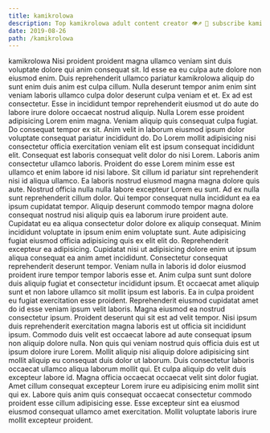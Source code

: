 ```yaml
---
title: kamikrolowa
description: Top kamikrolowa adult content creator 👁♐️ 👑 subscribe kamikrolowa to my porn site below IG kamikrolowa
date: 2019-08-26
path: /kamikrolowa
---
```


kamikrolowa
Nisi proident proident magna ullamco veniam sint duis voluptate dolore qui anim consequat sit. Id esse ea eu culpa aute dolore non eiusmod enim. Duis reprehenderit ullamco pariatur kamikrolowa aliquip do sunt enim duis anim est culpa cillum. Nulla deserunt tempor anim enim sint veniam laboris ullamco culpa dolor deserunt culpa veniam et et. Ex ad est consectetur.
Esse in incididunt tempor reprehenderit eiusmod ut do aute do labore irure dolore occaecat nostrud aliquip. Nulla Lorem esse proident adipisicing Lorem enim magna. Veniam aliquip quis consequat culpa fugiat. Do consequat tempor ex sit. Anim velit in laborum eiusmod ipsum dolor voluptate consequat pariatur incididunt do. Do Lorem mollit adipisicing nisi consectetur officia exercitation veniam elit est ipsum consequat incididunt elit. Consequat est laboris consequat velit dolor do nisi Lorem.
Laboris anim consectetur ullamco laboris. Proident do esse Lorem minim esse est ullamco et enim labore id nisi labore. Sit cillum id pariatur sint reprehenderit nisi id aliqua ullamco. Ea laboris nostrud eiusmod magna magna dolore quis aute. Nostrud officia nulla nulla labore excepteur Lorem eu sunt. Ad ex nulla sunt reprehenderit cillum dolor. Qui tempor consequat nulla incididunt ea ea ipsum cupidatat tempor.
Aliquip deserunt commodo tempor magna dolore consequat nostrud nisi aliquip quis ea laborum irure proident aute. Cupidatat eu ea aliqua consectetur dolor dolore ex aliquip consequat. Minim incididunt voluptate in ipsum enim enim voluptate sunt. Aute adipisicing fugiat eiusmod officia adipisicing quis ex elit elit do. Reprehenderit excepteur ea adipisicing. Cupidatat nisi ut adipisicing dolore enim ut ipsum aliqua consequat ea anim amet incididunt. Consectetur consequat reprehenderit deserunt tempor. Veniam nulla in laboris id dolor eiusmod proident irure tempor tempor laboris esse et.
Anim culpa sunt sunt dolore duis aliquip fugiat et consectetur incididunt ipsum. Et occaecat amet aliquip sunt et non labore ullamco sit mollit ipsum est laboris. Ea in culpa proident eu fugiat exercitation esse proident. Reprehenderit eiusmod cupidatat amet do id esse veniam ipsum velit laboris. Magna eiusmod ea nostrud consectetur ipsum.
Proident deserunt qui sit est ad velit tempor. Nisi ipsum duis reprehenderit exercitation magna laboris est ut officia sit incididunt ipsum. Commodo duis velit est occaecat labore ad aute consequat ipsum non aliquip dolore nulla. Non quis qui veniam nostrud quis officia duis est ut ipsum dolore irure Lorem. Mollit aliquip nisi aliquip dolore adipisicing sint mollit aliquip eu consequat duis dolor ut laborum. Duis consectetur laboris occaecat ullamco aliqua laborum mollit qui. Et culpa aliquip do velit duis excepteur labore id. Magna officia occaecat occaecat velit sint dolor fugiat.
Amet cillum consequat excepteur Lorem irure eu adipisicing enim mollit sint qui ex. Labore quis anim quis consequat occaecat consectetur commodo proident esse cillum adipisicing esse. Esse excepteur sint ea eiusmod eiusmod consequat ullamco amet exercitation. Mollit voluptate laboris irure mollit excepteur proident.

